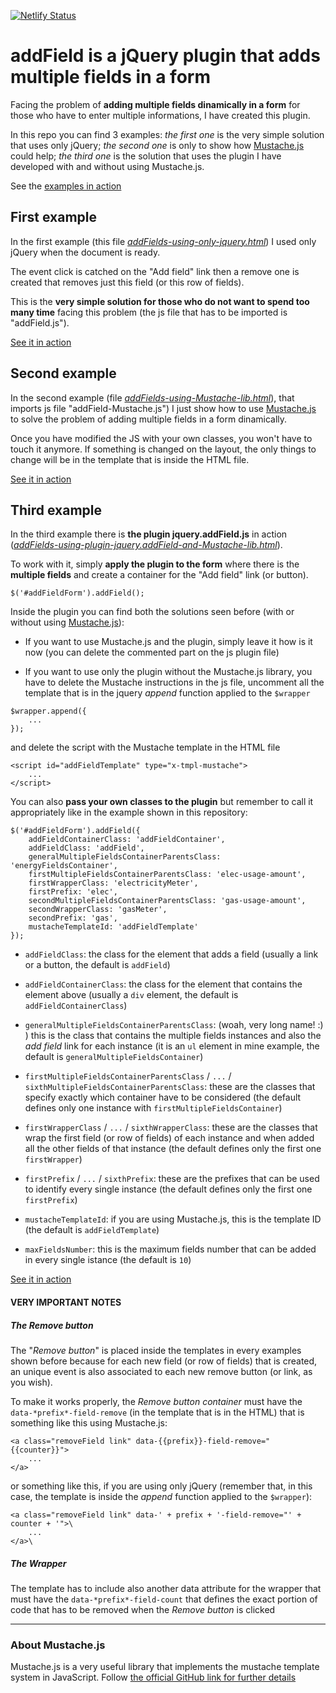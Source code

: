 [![Netlify Status](https://api.netlify.com/api/v1/badges/1e5fd5c9-088f-4b6d-b3db-e0e5bdfbd9a3/deploy-status)](https://app.netlify.com/sites/addfield-jquery-plugin/deploys)

# addField is a jQuery plugin that adds multiple fields in a form

Facing the problem of **adding multiple fields dinamically in a form** for those who have to enter multiple informations, I have created this plugin.

In this repo you can find 3 examples: *the first one* is the very simple solution that uses only jQuery; *the second one* is only to show how [Mustache.js](https://github.com/janl/mustache.js/) could help; *the third one* is the solution that uses the plugin I have developed with and without using Mustache.js.

See the [examples in action](https://addfield-jquery-plugin.netlify.com/)

## First example

In the first example (this file *[addFields-using-only-jquery.html](http://riccardoandreatta.com/web-app/addField/addFields-using-only-jquery.html)*) I used only jQuery when the document is ready.

The event click is catched on the "Add field" link then  a remove one is created that removes just this field (or this row of fields).

This is the **very simple solution for those who do not want to spend too many time** facing this problem (the js file that has to be imported is "addField.js").

[See it in action](http://riccardoandreatta.com/web-app/addField/addFields-using-only-jquery.html)

## Second example

In the second example (file *[addFields-using-Mustache-lib.html](http://riccardoandreatta.com/web-app/addField/addFields-using-Mustache-lib.html)*), that imports js file "addField-Mustache.js") I just show how to use [Mustache.js](https://github.com/janl/mustache.js/) to solve the problem of adding multiple fields in a form dinamically.

Once you have modified the JS with your own classes, you won't have to touch it anymore. If something is changed on the layout, the only things to change will be in the template that is inside the HTML file.

[See it in action](http://riccardoandreatta.com/web-app/addField/addFields-using-Mustache-lib.html)

## Third example

In the third example there is **the plugin jquery.addField.js** in action (*[addFields-using-plugin-jquery.addField-and-Mustache-lib.html](http://riccardoandreatta.com/web-app/addField/addFields-using-plugin-jquery.addField-and-Mustache-lib.html)*).

To work with it, simply **apply the plugin to the form** where there is the **multiple fields** and create a container for the "Add field" link (or button).

```
$('#addFieldForm').addField();
```

Inside the plugin you can find both the solutions seen before (with or without using [Mustache.js](https://github.com/janl/mustache.js/)):

* If you want to use Mustache.js and the plugin, simply leave it how is it now (you can delete the commented part on the js plugin file)

* If you want to use only the plugin without the Mustache.js library, you have to delete the Mustache instructions in the js file, uncomment all the template that is in the jquery *append* function applied to the ```$wrapper```

```
$wrapper.append({
	...
});
```

and delete the script with the Mustache template in the HTML file

```
<script id="addFieldTemplate" type="x-tmpl-mustache">
	...
</script>
```

You can also **pass your own classes to the plugin** but remember to call it appropriately like in the example shown in this repository:

```
$('#addFieldForm').addField({
	addFieldContainerClass: 'addFieldContainer',
	addFieldClass: 'addField',
	generalMultipleFieldsContainerParentsClass: 'energyFieldsContainer',
	firstMultipleFieldsContainerParentsClass: 'elec-usage-amount',
	firstWrapperClass: 'electricityMeter',
	firstPrefix: 'elec',
	secondMultipleFieldsContainerParentsClass: 'gas-usage-amount',
	secondWrapperClass: 'gasMeter',
	secondPrefix: 'gas',
	mustacheTemplateId: 'addFieldTemplate'
});
```

* ```addFieldClass```: the class for the element that adds a field (usually a link or a button, the default is ```addField```)

* ```addFieldContainerClass```: the class for the element that contains the element above (usually a ```div``` element, the default is ```addFieldContainerClass```)

* ```generalMultipleFieldsContainerParentsClass```: (woah, very long name! :) ) this is the class that contains the multiple fields instances and also the *add field* link for each instance (it is an ```ul``` element in mine example, the default is ```generalMultipleFieldsContainer```)

* ```firstMultipleFieldsContainerParentsClass``` / ```...``` / ```sixthMultipleFieldsContainerParentsClass```: these are the classes that specify exactly which container have to be considered (the default defines only one instance with ```firstMultipleFieldsContainer```)

* ```firstWrapperClass``` / ```...``` / ```sixthWrapperClass```: these are the classes that wrap the first field (or row of fields) of each instance and when added all the other fields of that instance (the default defines only the first one ```firstWrapper```)

* ```firstPrefix``` / ```...``` / ```sixthPrefix```: these are the prefixes that can be used to identify every single instance (the default defines only the first one ```firstPrefix```)

* ```mustacheTemplateId```: if you are using Mustache.js, this is the template ID (the default is ```addFieldTemplate```)

* ```maxFieldsNumber```: this is the maximum fields number that can be added in every single istance (the default is ```10```)

[See it in action](http://riccardoandreatta.com/web-app/addField/addFields-using-plugin-jquery.addField-and-Mustache-lib.html)

#### VERY IMPORTANT NOTES

##### The *Remove button*

The "*Remove button*" is placed inside the templates in every examples shown before because for each new field (or row of fields) that is created, an unique event is also associated to each new remove button (or link, as you wish).

To make it works properly, the *Remove button container* must have the ```data-*prefix*-field-remove``` (in the template that is in the HTML) that is something like this using Mustache.js:

```
<a class="removeField link" data-{{prefix}}-field-remove="{{counter}}">
	...
</a>
```

or something like this, if you are using only jQuery (remember that, in this case, the template is inside the *append* function applied to the ```$wrapper```):

```
<a class="removeField link" data-' + prefix + '-field-remove="' + counter + '">\
	...
</a>\
```

##### The *Wrapper*

The template has to include also another data attribute for the wrapper that must have the ```data-*prefix*-field-count``` that defines the exact portion of code that has to be removed when the *Remove button* is clicked

---------

### About Mustache.js ###

Mustache.js is a very useful library that implements the mustache template system in JavaScript. Follow [the official GitHub link for further details](https://github.com/janl/mustache.js/)
